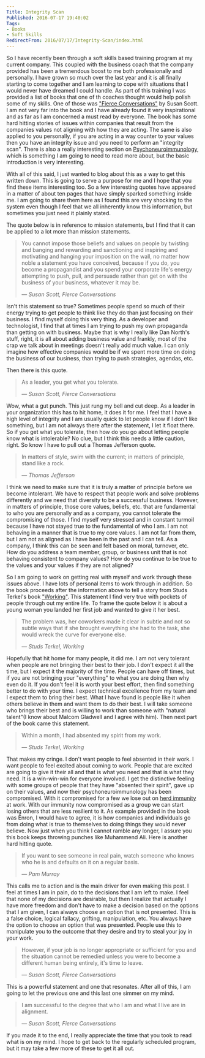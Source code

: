 ```yaml
---
Title: Integrity Scan
Published: 2016-07-17 19:40:02
Tags:
- Books
- Soft Skills
RedirectFrom: 2016/07/17/Integrity-Scan/index.html
---
```


So I have recently been through a soft skills based training program at my current company. This coupled with the business coach that the company provided has been a tremendous boost to me both professionally and personally. I have grown so much over the last year and it is all finally starting to come together and I am learning to cope with situations that I would never have dreamed I could handle. As part of this training I was provided a list of books that one of th coaches thought would help polish some of my skills. One of those was ["Fierce Conversations"](https://www.amazon.com/gp/product/0425193373/ref=as_li_tl?ie=UTF8&camp=1789&creative=9325&creativeASIN=0425193373&linkCode=as2&tag=phillipsj05-20&linkId=3d65255df8db8e203a7d339ce5c7d25b) by Susan Scott. I am not very far into the book and I have already found it very inspirational and as far as I am concerned a must read by everyone. The book has some hard hitting stories of issues within companies that result from the companies values not aligning with how they are acting. The same is also applied to you personally, if you are acting in a way counter to your values then you have an integrity issue and you need to perform an "integrity scan".  There is also a really interesting section on [Psychoneuroimmunology](https://en.wikipedia.org/wiki/Psychoneuroimmunology), which is something I am going to need to read more about, but the basic introduction is very interesting. 

With all of this said, I just wanted to blog about this as a way to get this written down. This is going to serve a purpose for me and I hope that you find these items interesting too. So a few interesting quotes have appeared in a matter of about ten pages that have simply sparked something inside me. I am going to share them here as I found this are very shocking to the system even though I feel that we all inherently know this information, but sometimes you just need it plainly stated.

The quote below is in reference to mission statements, but I find that it can be applied to a lot more than mission statements.

> You cannot impose those beliefs and values on people by twisting and banging and rewarding and sanctioning and inspiring and motivating and hanging your imposition on the wall, no matter how noble a statement you have conceived, because if you do, you become a propagandist and you spend your corporate life's energy attempting to push, pull, and persuade rather than get on with the business of your business, whatever it may be.
>
> &mdash; <cite>Susan Scott, Fierce Conversations<cite>

Isn't this statement so true? Sometimes people spend so much of their energy trying to get people to think like they do than just focusing on their business. I find myself doing this very thing. As a developer and technologist, I find that at times I am trying to push my own propaganda than getting on with business. Maybe that is why I really like Dan North's stuff, right, it is all about adding business value and frankly, most of the crap we talk about in meetings doesn't really add much value. I can only imagine how effective companies would be if we spent more time on doing the business of our business, than trying to push strategies, agendas, etc. 

Then there is this quote.

> As a leader, you get what you tolerate.
>
> &mdash; <cite>Susan Scott, Fierce Conversations<cite>

Wow, what a gut punch. This just rung my bell and cut deep. As a leader in your organization this has to hit home, it does it for me. I feel that I have a high level of integrity and I am usually quick to let people know if I don't like something, but I am not always there after the statement, I let it float there. So if you get what you tolerate, then how do you go about letting people know what is intolerable? No clue, but I think this needs a little caution, right. So know I have to pull out a Thomas Jefferson quote.

>In matters of style, swim with the current; in matters of principle, stand like a rock.
>
> &mdash; <cite>Thomas Jefferson<cite>

I think we need to make sure that it is truly a matter of principle before we become intolerant. We have to respect that people work and solve problems differently and we need that diversity to be a successful business.  However, in matters of principle, those core values, beliefs, etc. that are fundamental to who you are personally and as a company, you cannot tolerate the compromising of those. I find myself very stressed and in constant turmoil because I have not stayed true to the fundamental of who I am.  I am not behaving in a manner that is true to my core values.  I am not far from them, but I am not as aligned as I have been in the past and I can tell. As a company, I think this can be seen and felt based on moral, turnover, etc. How do you address a team member, group, or business unit that is not behaving consistent to company values? How do you continue to be true to the values and your values if they are not aligned?

So I am going to work on getting real with myself and work through these issues above. I have lots of personal items to work through in addition. So the book proceeds after the information above to tell a story from Studs Terkel's book ["Working"](https://www.amazon.com/Working-People-Talk-About-What/dp/1565843428). This statement I find very true with pockets of people through out my entire life.  To frame the quote below it is about a young woman you landed her first job and wanted to give it her best.

>The problem was, her coworkers made it clear in subtle and not so subtle ways that if she brought everything she had to the task, she would wreck the curve for everyone else.
>
> &mdash; <cite>Studs Terkel, Working<cite>

Hopefully that hit home for many people, it did me. I am not very tolerant when people are not bringing their best to their job. I don't expect it all the time, but I expect it the majority of the time. People can have off times, but if you are not bringing your "everything" to what you are doing then why even do it. If you don't feel it is worth your best effort, then find something better to do with your time.  I expect technical excellence from my team and I expect them to bring their best. What I have found is people like it when others believe in them and want them to do their best. I will take someone who brings their best and is willing to work than someone with "natural talent"(I know about Malcom Gladwell and I agree with him). Then next part of the book came this statement.

>Within a month, I had absented my spirit from my work.
>
> &mdash; <cite>Studs Terkel, Working<cite>

That makes my cringe. I don't want people to feel absented in their work. I want people to feel excited about coming to work. People that are excited are going to give it their all and that is what you need and that is what they need. It is a win-win-win for everyone involved. I get the distinctive feeling with some groups of people that they have "absented their spirit", gave up on their values, and now their psychoneuroimmunology has been compromised.  With it compromised for a few we lose out on [herd immunity](https://en.wikipedia.org/wiki/Herd_immunity) at work. With our immunity now compromised as a group we can start losing others that are less resilient to it. As example provided in the book was Enron, I would have to agree, it is how companies and individuals go from doing what is true to themselves to doing things they would never believe. Now just when you think I cannot ramble any longer, I assure you this book keeps throwing punches like Muhammend Ali. Here is another hard hitting quote.

>If you want to see someone in real pain, watch someone who knows who he is and defaults on it on a regular basis.
>
> &mdash; <cite>Pam Murray<cite>

This calls me to action and is the main driver for even making this post. I feel at times I am in pain, do to the decisions that I am left to make. I feel that none of my decisions are desirable, but then I realize that actually I have more freedom and don't have to make a decision based on the options that I am given, I can always choose an option that is not presented. This is a false choice, logical fallacy, grifting, manipulation, etc. You always have the option to choose an option that was presented. People use this to manipulate you to the outcome that they desire and  try to steal your joy in your work.

>However, if your job is no longer appropriate or sufficient for you and the situation cannot be remedied unless you were to become a different human being entirely, it's time to leave.
>
> &mdash; <cite>Susan Scott, Fierce Conversations<cite>

This is a powerful statement and one that resonates. After all of this, I am going to let the previous one and this last one simmer on my mind.

> I am successful to the degree that who I am and what I live are in alignment.
>
> &mdash; <cite>Susan Scott, Fierce Conversations<cite>

If you made it to the end, I really appreciate the time that you took to read what is on my mind. I hope to get back to the regularly scheduled program, but it may take a few more of these to get it all out.